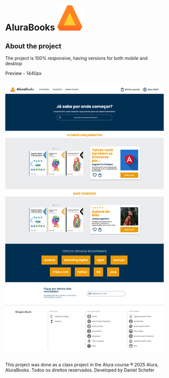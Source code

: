 # AluraBooks <img heigt="20" src="./assets/Logo.svg" />

## About the project

The project is 100% responsive, having versions for both mobile and desktop

Preview - 1440px

## 

<img src="./assets/Preview-1440px.png">

## 

This project was done as a class project in the Alura course
® 2025 Alura, AluraBooks. Todos os direitos reservados. Developed by Daniel Schefer
